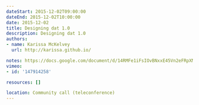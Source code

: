 ```yaml
---
dateStart: 2015-12-02T09:00:00
dateEnd: 2015-12-02T10:00:00
date: 2015-12-02
title: Designing dat 1.0
description: Designing dat 1.0
authors:
- name: Karissa McKelvey
  url: http://karissa.github.io/

notes: https://docs.google.com/document/d/14RMFe1iFsIOvBNxxE45Vn2eFRpXMRwQ3sbztUh7-72c/edit?usp=sharing
vimeo:
- id: '147914258'

resources: []

location: Community call (teleconference)
---
```

